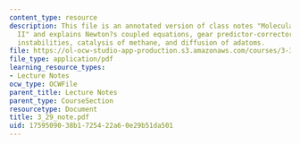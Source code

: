 ```yaml
---
content_type: resource
description: This file is an annotated version of class notes "Molecular Dynamics
  II" and explains Newton?s coupled equations, gear predictor-corrector, Lyapunov
  instabilities, catalysis of methane, and diffusion of adatoms.
file: https://ol-ocw-studio-app-production.s3.amazonaws.com/courses/3-320-atomistic-computer-modeling-of-materials-sma-5107-spring-2005/1759509038b1725422a60e29b51da501_3_29_note.pdf
file_type: application/pdf
learning_resource_types:
- Lecture Notes
ocw_type: OCWFile
parent_title: Lecture Notes
parent_type: CourseSection
resourcetype: Document
title: 3_29_note.pdf
uid: 17595090-38b1-7254-22a6-0e29b51da501
---
```


